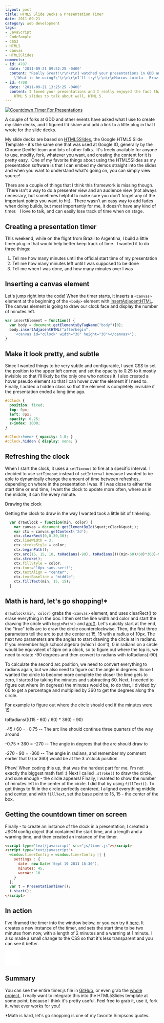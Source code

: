 ```yaml
---
layout: post
title: HTML5 Slide Decks & Presentation Timer
date: 2011-09-21
category: web development
tags:
- JavaScript
- CodeSample
- CSS3
- HTML5
- canvas
- HTML5Slides
comments:
- id: 4707
  date: '2011-09-21 09:52:25 -0400'
  content: "Really Great!\r\n\r\nI watched your presentations in GDD and I asked myself
    \"What is he using?\"\r\n\r\nI´ll try!\r\n\r\nMarcos Loiola - Brazil"
- id: 4708
  date: '2011-09-21 13:25:25 -0400'
  content: I loved your presentations and I really enjoyed the fact that you used
    HTML 5 slides to talk about well, HTML 5.
---
```


[![Countdown Timer For Presentations](/assets/timer.png "Presentation Timer")](/assets/timer.png)

A couple of folks at GDD and other events have asked what I use to create my slide decks, and I figured I'd share and add a link to a little plug in that I wrote for the slide decks.

My slide decks are based on [HTML5Slides](http://code.google.com/p/html5slides/), the Google HTML5 Slide Template - it's the same one that was used at Google IO, generally by the Chrome DevRel team and lots of other folks.  It's freely available for anyone to use, modify, fork, whatever you want, and creating the content for it is pretty easy.  One of my favorite things about using the HTML5Slides as my presentation software is that I can embed my demos straight into the slides and when you want to understand what's going on, you can simply view source!

There are a couple of things that I think this framework is missing though.  There isn't a way to do a presenter view and an audience view (not always necessary, but sometimes helpful to make sure you don't forget any of the important points you want to hit).  There wasn't an easy way to add fades when doing builds, but most importantly for me, it doesn't have any kind of timer.   I love to talk, and can easily lose track of time when on stage.

## Creating a presentation timer

This weekend, while on the flight from Brazil to Argentina, I build a little timer plug in that would help better keep track of time.  I wanted it to do three things:

1. Tell me how many minutes until the official start time of my presentation
2. Tell me how many minutes left until I was supposed to be done
3. Tell me when I was done, and how many minutes over I was

## Inserting a canvas element

Let's jump right into the code! When the timer starts, it inserts a `<canvas>` element at the beginning of the `<body>` element with [insertAdjacentHTML](http://mzl.la/r5FuiJ).  The canvas element is going to draw our clock face and display the number of minutes left.

``` js
var insertElement = function() {
  var body = document.getElementsByTagName("body")[0];
  body.insertAdjacentHTML("afterbegin",
    '<canvas id="cClock" width="30" height="30"></canvas>');
}
```

## Make it look pretty, and subtle

Since I wanted things to be very subtle and configurable, I used CSS to set the position to the upper left corner, and set the opacity to 0.25 to it mostly invisible so that I'll likely be the only one who notices it.  I also created a hover pseudo element so that I can hover over the element if I need to.  Finally, I added a hidden class so that the element is completely invisible if the presentation ended a long time ago.

``` css
#cClock {
  position: fixed;
  top: 0px;
  left: 0px;
  opacity: 0.25;
  z-index: 1000;
}

#cClock:hover { opacity: 1.0; }
#cClock.hidden { display: none; }

```

## Refreshing the clock

When I start the clock, it uses a `setTimeout` to fire at a specific interval.  I decided to use `setTimeout` instead of `setInterval` because I wanted to be able to dynamically change the amount of time between refreshes, depending on where in the presentation I was.  If I was close to either the start time or end time, I want the clock to update more often, where as in the middle, it can fire every minute.

Drawing the clock

Getting the clock to draw in the way I wanted took a little bit of tinkering.

``` js
  var drawClock = function(min, color) {
    var canvas = document.getElementById(&quot;cClock&quot;);
    var ctx = canvas.getContext('2d');
    ctx.clearRect(0,0,30,30);
    ctx.lineWidth = 3;
    ctx.strokeStyle = color;
    ctx.beginPath();
    ctx.arc(15, 15, 10, toRadians(-90), toRadians((((min-60)/60)*360)-90), true);
    ctx.stroke();
    ctx.fillStyle = color;
    ctx.font="10px sans-serif";
    ctx.textAlign = "center";
    ctx.textBaseline = "middle";
    ctx.fillText(min, 15, 15);
  }
```

## Math is hard, let's go shopping!*

`drawClock(min, color)` grabs the `<canvas>` element, and uses clearRect() to erase everything in the box.  I then set the line width and color and start the drawing the circle with `beginPath()` and [arc()](http://mzl.la/nRiHGl).  Let's quickly start at the end, the "true" tells arc to draw the circle counterclockwise.  Then, the first three parameters tell the arc to put the center at 15, 15 with a radius of 10px.  The next two parameters are the angles to start drawing the circle at in radians.  If you remember high school algebra (which I don't), 0 in radians on a circle would be equivalent of 3pm on a clock, so to figure out where the top is, we need to rotate -90 degrees and then convert to radians with toRadians(-90).

To calculate the second arc position, we need to convert everything to radians again, but we also need to figure out the angle in degrees.  Since I wanted the circle to become more complete the closer the time gets to zero, I started by taking the minutes and subtracting 60.  Next, I needed to figure out where (in degrees) the minutes would be, to do that, I divided by 60 to get a percentage and multiplied by 360 to get the degrees along the circle.

For example to figure out where the circle should end if the minutes were 15:

toRadians((((15 - 60) / 60) * 360) - 90)

-45 / 60 = -0.75 -- The arc line should continue three quarters of the way around

-0.75 * 360 = -270 -- The angle in degrees that the arc should draw to

-270 - 90 = -360 -- The angle in radians, and remember my comment earlier that 0 (or 360) would be at the 3 o'clock position.

Phew! When coding this up, that was the hardest part for me.  I'm not exactly the biggest math fan! :)  Next I called `.stroke()` to draw the circle, and sure enough - the circle appears!  Finally, I wanted to show the number of minutes left in the center of the circle.  I did that by using `fillText()`.  To get things to fit in the circle perfectly centered, I aligned everything middle and center, and with `fillText`, set the base point to 15, 15 - the center of the box.

## Getting the countdown timer on screen

Finally - to create an instance of the clock in a presentation, I created a JSON config object that contained the start time, and a length and a warning time, and then created an instance of the timer.

``` html
<script type="text/javascript" src="js/timer.js"></script>
<script type="text/javascript">
  window.timerConfig = window.timerConfig || {
    settings : {
      date: new Date('Sept 19 2011 16:30'),
      minutes: 45,
      warnAt: 10
    }
  };
  var t = PresentationTimer();
  t.start();
</script>

```

## In action

I've iframed the timer into the window below, or you can try it [here](http://bit.ly/pIUxqH).  It creates a new instance of the timer, and sets the start time to be two minutes from now, with a length of 2 minutes and a warning at 1 minute.  I also made a small change to the CSS so that it's less transparent and you can see it better.

<iframe src="/scratch/presotimer/" style="border: none; width:50px; height: 50px;box-shadow:none;"></iframe>

## Summary

You can see the entire timer.js file in [GitHub](http://bit.ly/qwqDUc), or even grab the [whole project.](http://bit.ly/nifQCq).  I really want to integrate this into the HTML5Slides template at some point, because I think it's pretty useful.  Feel free to grab it, use it, fork it, what ever works for you!

*Math is hard, let's go shopping is one of my favorite Simpsons quotes.
